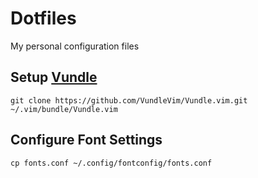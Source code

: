 # Dotfiles
My personal configuration files

## Setup [Vundle](https://github.com/VundleVim/Vundle.vim)
```
git clone https://github.com/VundleVim/Vundle.vim.git ~/.vim/bundle/Vundle.vim
```

## Configure Font Settings
```
cp fonts.conf ~/.config/fontconfig/fonts.conf
```

